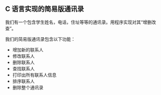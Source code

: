 ## C 语言实现的简易版通讯录

我们有一个包含学生姓名，电话，住址等等的通讯录。用程序实现对其“增删改查”。

我们的简易版通讯录包含以下功能：

- 增加新的联系人
- 修改联系人
- 删除联系人
- 查找联系人
- 打印出所有联系人信息
- 排序联系人 
- 删除整个通讯录